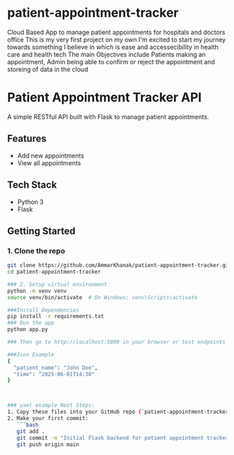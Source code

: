 # patient-appointment-tracker
Cloud Based App to manage patient appointments for hospitals and doctors office
This is my very first project on my own I'm excited to start my journey towards something I believe in which is ease and accessecibility in health care and health tech
The main Objectives include Patients making an appointment, Admin being able to confirm or reject the appointment and storeing of data in the cloud

# Patient Appointment Tracker API

A simple RESTful API built with Flask to manage patient appointments.

## Features
- Add new appointments
- View all appointments

## Tech Stack
- Python 3
- Flask

## Getting Started

### 1. Clone the repo
```bash
git clone https://github.com/AmmarKhanak/patient-appointment-tracker.git
cd patient-appointment-tracker

### 2. Setup virtual environment
python -m venv venv
source venv/bin/activate  # On Windows: venv\Scripts\activate

###Install Dependencies
pip install -r requirements.txt
### Run the app
python app.py

### Then go to http://localhost:5000 in your browser or test endpoints using Postman.

###Json Example
{
  "patient_name": "John Doe",
  "time": "2025-06-01T14:30"
}



### yaml example Next Steps:
1. Copy these files into your GitHub repo (`patient-appointment-tracker`).
2. Make your first commit:  
   ```bash
   git add .
   git commit -m "Initial Flask backend for patient appointment tracker"
   git push origin main
